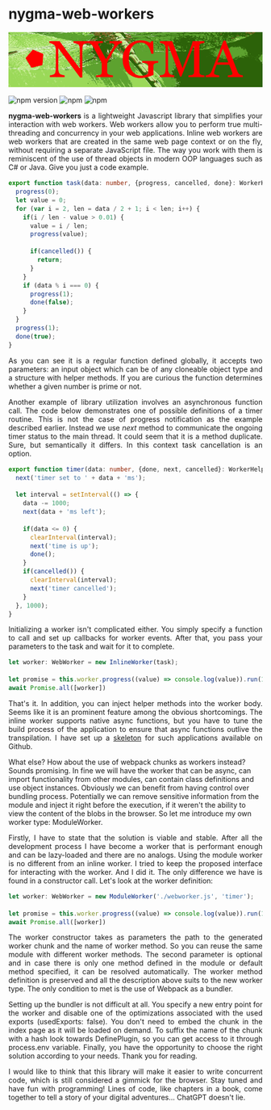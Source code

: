 # nygma-web-workers

<p align="center">
  <img src="https://raw.githubusercontent.com/oleksii-shepel/angular-inline-worker/master/projects/nygma/web-workers/emblem.png" alt="nygma" width="600"/>
</p>
  
  ![npm version](https://badge.fury.io/js/nygma-web-workers.svg)
  ![npm](https://img.shields.io/npm/dt/nygma-web-workers.svg)
  ![npm](https://img.shields.io/npm/l/nygma-web-workers.svg)

<p align="justify">
<b>nygma-web-workers</b> is a lightweight Javascript library that simplifies your interaction with web workers. Web workers allow you to perform true multi-threading and concurrency in your web applications. Inline web workers are web workers that are created in the same web page context or on the fly, without requiring a separate JavaScript file. The way you work with them is reminiscent of the use of thread objects in modern OOP languages such as C# or Java. Give you just a code example. 
</p>

```typescript
export function task(data: number, {progress, cancelled, done}: WorkerHelpers) {
  progress(0);
  let value = 0;
  for (var i = 2, len = data / 2 + 1; i < len; i++) {
    if(i / len - value > 0.01) {
      value = i / len;
      progress(value);

      if(cancelled()) {
        return;
      }
    }
    if (data % i === 0) {
      progress(1);
      done(false);
    }
  }
  progress(1);
  done(true);
}
```
<p align="justify">
As you can see it is a regular function defined globally, it accepts two parameters: an input object which can be of any cloneable object type and a structure with helper methods. If you are curious the function determines whether a given number is prime or not.
</p>

<p align="justify">
Another example of library utilization involves an asynchronous function call. The code below demonstrates one of possible definitions of a timer routine. This is not the case of progress notification as the example described earlier. Instead we use <i>next</i> method  to communicate the ongoing timer status to the main thread. It could seem that it is a method duplicate. Sure, but semantically it differs. In this context task cancellation is an option.
</p>

```typescript
export function timer(data: number, {done, next, cancelled}: WorkerHelpers) {
  next('timer set to ' + data + 'ms');

  let interval = setInterval(() => {
    data -= 1000;
    next(data + 'ms left');

    if(data <= 0) {
      clearInterval(interval);
      next('time is up');
      done();
    }
    if(cancelled()) {
      clearInterval(interval);
      next('timer cancelled');
    }
  }, 1000);
}
```

<p align="justify">
Initializing a worker isn't complicated either. You simply specify a function to call and set up callbacks for worker events. After that, you pass your parameters to the task and wait for it to complete.  
</p>

```typescript
let worker: WebWorker = new InlineWorker(task);

let promise = this.worker.progress((value) => console.log(value)).run(1234567890);
await Promise.all([worker])
```
<p align="justify">
That's it. In addition, you can inject helper methods into the worker body. Seems like it is an prominent feature among the obvious shortcomings. The inline worker supports native async functions, but you have to tune the build process of the application to ensure that async functions outlive the transpilation. I have set up a <a href="https://github.com/oleksii-shepel/angular-babel-karma">skeleton</a> for such applications available on Github.
</p>

What else? How about the use of webpack chunks as workers instead? Sounds promising. In fine we will have the worker that can be async, can import functionality from other modules, can contain class definitions and use object instances. Obviously we can benefit from having control over bundling process. Potentially we can remove sensitive information from the module and inject it right before the execution, if it weren't the ability to view the content of the blobs in the browser. So let me introduce my own worker type: ModuleWorker. 
</p>
<p align="justify">
Firstly, I have to state that the solution is viable and stable. After all the development process I have become a worker that is performant enough and can be lazy-loaded and there are no analogs. Using the module worker is no different from an inline worker. I tried to keep the proposed interface for interacting with the worker. And I did it. The only difference we have is found in a constructor call. Let's look at the worker definition:
</p>

```typescript
let worker: WebWorker = new ModuleWorker('./webworker.js', 'timer');

let promise = this.worker.progress((value) => console.log(value)).run(10000);
await Promise.all([worker])
```
<p align="justify">
The worker constructor takes as parameters the path to the generated worker chunk and the name of worker method. So you can reuse the same module with different worker methods. The second parameter is optional and in case there is only one method defined in the module or default method specified, it can be resolved automatically. The worker method definition is preserved and all the description above suits to the new worker type. The only condition to met is the use of Webpack as a bundler.
</p>
<p align="justify">
Setting up the bundler is not difficult at all. You specify a new entry point for the worker and disable one of the optimizations associated with the used exports (usedExports: false). You don't need to embed the chunk in the index page as it will be loaded on demand. To suffix the name of the chunk with a hash look towards DefinePlugin, so you can get access to it through process.env variable. Finally, you have the opportunity to choose the right solution according to your needs. Thank you for reading.
</p>

<p align="justify">
I would like to think that this library will make it easier to write concurrent code, which is still considered a gimmick for the browser. Stay tuned and have fun with programming! Lines of code, like chapters in a book, come together to tell a story of your digital adventures... 
ChatGPT doesn't lie.
</p>
